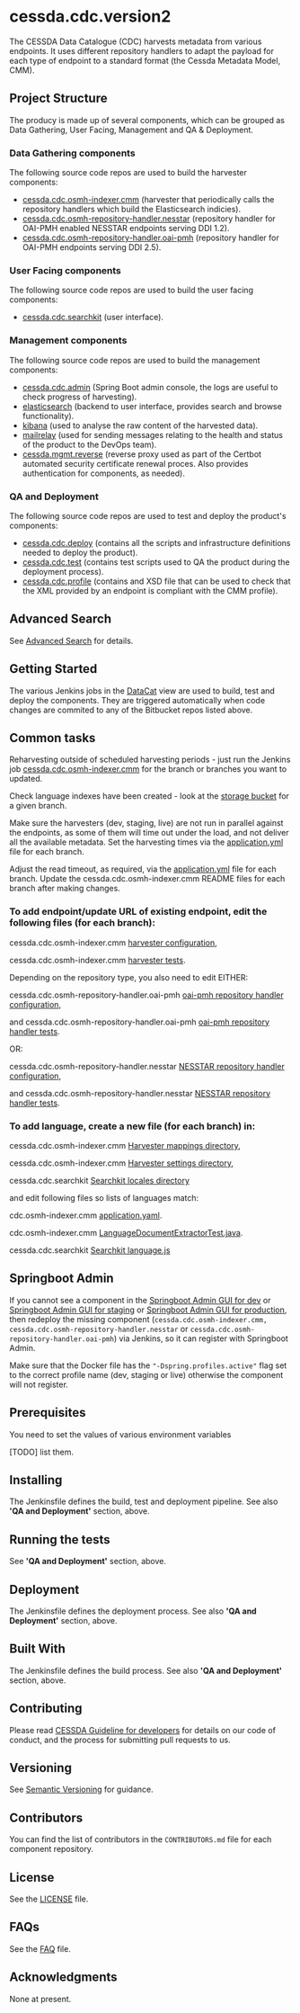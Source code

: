 # cessda.cdc.version2

The CESSDA Data Catalogue (CDC) harvests metadata from various endpoints. 
It uses different repository handlers to adapt the payload for each type of endpoint to a standard format (the Cessda Metadata Model, CMM). 

## Project Structure

The producy is made up of several components, which can be grouped as Data Gathering, User Facing, Management and QA & Deployment.

### Data Gathering components

The following source code repos are used to build the harvester components:

- [cessda.cdc.osmh-indexer.cmm](https://bitbucket.org/cessda/cessda.cdc.osmh-indexer.cmm) (harvester that periodically calls the repository handlers which build the Elasticsearch indicies). 
- [cessda.cdc.osmh-repository-handler.nesstar](https://bitbucket.org/cessda/cessda.cdc.osmh-repository-handler.nesstar) (repository handler for OAI-PMH enabled NESSTAR endpoints serving DDI 1.2).
- [cessda.cdc.osmh-repository-handler.oai-pmh](https://bitbucket.org/cessda/cessda.cdc.osmh-repository-handler.oai-pmh) (repository handler for OAI-PMH endpoints serving DDI 2.5).


### User Facing components

The following source code repos are used to build the user facing components:

- [cessda.cdc.searchkit](https://bitbucket.org/cessda/cessda.cdc.searchkit) (user interface).


### Management components

The following source code repos are used to build the management components:

- [cessda.cdc.admin](https://bitbucket.org/cessda/cessda.cdc.admin) (Spring Boot admin console, the logs are useful to check progress of harvesting).
- [elasticsearch](https://bitbucket.org/cessda/cessda.cdc.deploy/src/master/elasticsearch/) (backend to user interface, provides search and browse functionality).
- [kibana](https://bitbucket.org/cessda/cessda.cdc.deploy/src/master/kibana/) (used to analyse the raw content of the harvested data).
- [mailrelay](https://bitbucket.org/cessda/cessda.cdc.deploy/src/master/mailrelay/) (used for sending messages relating to the health and status of the product to the DevOps team).
- [cessda.mgmt.reverse](https://bitbucket.org/cessda/cessda.mgmt.reverse) (reverse proxy used as part of the Certbot automated security certificate renewal proces. Also provides authentication for components, as needed).


### QA and Deployment


The following source code repos are used to test and deploy the product's components:

- [cessda.cdc.deploy](https://bitbucket.org/cessda/cessda.cdc.deploy) (contains all the scripts and infrastructure definitions needed to deploy the product).
- [cessda.cdc.test](https://bitbucket.org/cessda/cessda.cdc.test) (contains test scripts used to QA the product during the deployment process).
- [cessda.cdc.profile](https://bitbucket.org/cessda/cessda.cdc.profile) (contains and XSD file that can be used to check that the XML provided by an endpoint is compliant with the CMM profile).



## Advanced Search

See [Advanced Search](ADVANCEDSEARCH.md) for details.


## Getting Started

The various Jenkins jobs in the [DataCat](https://cit.cessda.eu/view/DataCat/) view are used to build, test and deploy the components. 
They are triggered automatically when code changes are commited to any of the Bitbucket repos listed above.


## Common tasks

Reharvesting outside of scheduled harvesting periods - just run the Jenkins job [cessda.cdc.osmh-indexer.cmm](https://cit.cessda.eu/job/cessda.cdc.osmh-indexer.cmm/) 
for the branch or branches you want to updated.

Check language indexes have been created - look at the [storage bucket](https://console.cloud.google.com/storage/browser/cessda-pasc-es-live/indices/?project=cessda-development) for a given branch.

Make sure the harvesters (dev, staging, live) are not run in parallel against the endpoints, as some of them will time out under the load, and not deliver all the available metadata. 
Set the harvesting times via the [application.yml](https://bitbucket.org/cessda/cessda.cdc.osmh-indexer.cmm/src/master/src/main/resources/application.yml) file for each branch.

Adjust the read timeout, as required, via the [application.yml](https://bitbucket.org/cessda/cessda.cdc.osmh-indexer.cmm/src/master/src/main/resources/application.yml) file for each branch. 
Update the cessda.cdc.osmh-indexer.cmm README files for each branch after making changes.

### To add endpoint/update URL of existing endpoint, edit the following files (for each branch):

cessda.cdc.osmh-indexer.cmm [harvester configuration](https://bitbucket.org/cessda/cessda.cdc.osmh-indexer.cmm/src/develop/src/main/resources/application.yml), 

cessda.cdc.osmh-indexer.cmm [harvester tests](https://bitbucket.org/cessda/cessda.cdc.osmh-indexer.cmm/src/develop/src/test/java/eu/cessda/cdc/oci/repository/cdcHarvesterDaoTest.java). 

Depending on the repository type, you also need to edit EITHER:

cessda.cdc.osmh-repository-handler.oai-pmh [oai-pmh repository handler configuration](https://bitbucket.org/cessda/cessda.cdc.osmh-repository-handler.oai-pmh/src/development/src/main/resources/application.yml), 

and cessda.cdc.osmh-repository-handler.oai-pmh [oai-pmh repository handler tests](https://bitbucket.org/cessda/cessda.cdc.osmh-repository-handler.oai-pmh/src/development/src/test/java/eu/cessda/cdc/osmhhandler/oaipmh/configuration/HandlerConfigurationPropertiesTest.java). 

OR:

cessda.cdc.osmh-repository-handler.nesstar [NESSTAR repository handler configuration](https://bitbucket.org/cessda/cessda.cdc.osmh-repository-handler.nesstar/src/development/src/main/resources/application.yml), 

and cessda.cdc.osmh-repository-handler.nesstar [NESSTAR repository handler tests](https://bitbucket.org/cessda/cessda.cdc.osmh-repository-handler.nesstar/src/development/src/test/java/eu/cessda/cdc/osmhhandler/nesstar/configuration/HandlerConfigurationPropertiesTest.java). 


### To add language, create a new file (for each branch) in: 

cessda.cdc.osmh-indexer.cmm [Harvester mappings directory](https://bitbucket.org/cessda/cessda.cdc.osmh-indexer.cmm/src/develop/src/main/resources/elasticsearch/mappings/), 

cessda.cdc.osmh-indexer.cmm [Harvester settings directory](https://bitbucket.org/cessda/cessda.cdc.osmh-indexer.cmm/src/develop/src/main/resources/elasticsearch/settings/), 

cessda.cdc.searchkit [Searchkit locales directory](https://bitbucket.org/cessda/cessda.cdc.searchkit/src/master/src/locales/) 

and edit following files so lists of languages match:

cdc.osmh-indexer.cmm [application.yaml](https://bitbucket.org/cessda/cessda.cdc.osmh-indexer.cmm/src/develop/src/main/resources/application.yaml).

cdc.osmh-indexer.cmm [LanguageDocumentExtractorTest.java](https://bitbucket.org/cessda/cessda.cdc.osmh-indexer.cmm/src/develop/src/test/java/eu/cessda/cdc/oci/service/helpers/LanguageDocumentExtractorTest.java).

cessda.cdc.searchkit [Searchkit language.js](https://bitbucket.org/cessda/cessda.cdc.searchkit/src/dev/src/utilities/language.js) 

## Springboot Admin

If you cannot see a component in the [Springboot Admin GUI for dev](https://datacatalogue-dev.cessda.eu/admin/#/) or [Springboot Admin GUI for staging](https://datacatalogue-staging.cessda.eu/admin/#/) or [Springboot Admin GUI for production](https://datacatalogue.cessda.eu/admin/#/),  
then redeploy the missing component (`cessda.cdc.osmh-indexer.cmm, cessda.cdc.osmh-repository-handler.nesstar` or `cessda.cdc.osmh-repository-handler.oai-pmh`) via Jenkins, 
so it can register with Springboot Admin. 

Make sure that the Docker file has the `"-Dspring.profiles.active"` flag set to the correct profile name (dev, staging or live) otherwise the component will not register.

## Prerequisites

You need to set the values of various environment variables 

[TODO] list them.


## Installing

The Jenkinsfile defines the build, test and deployment pipeline. See also **'QA and Deployment'** section, above.


## Running the tests
 
See **'QA and Deployment'** section, above.


## Deployment

The Jenkinsfile defines the deployment process. See also **'QA and Deployment'** section, above.



## Built With

The Jenkinsfile defines the build process. See also **'QA and Deployment'** section, above.


## Contributing

Please read [CESSDA Guideline for developers](https://bitbucket.org/cessda/cessda.guidelines.cit/wiki/Developers) for details on our code of conduct, and the process for submitting pull requests to us.

## Versioning

See [Semantic Versioning](https://semver.org/) for guidance.

## Contributors

You can find the list of contributors in the `CONTRIBUTORS.md` file for each component repository.

## License

See the [LICENSE](LICENSE) file.

## FAQs

See the [FAQ](FAQ.md) file.

## Acknowledgments

None at present.
